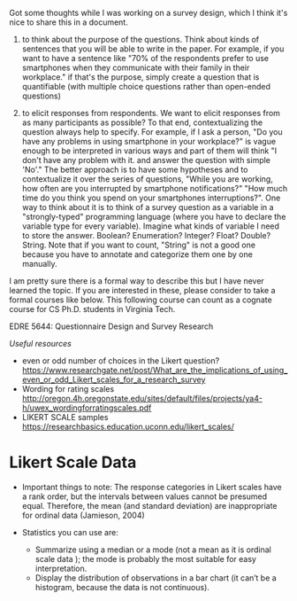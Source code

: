 Got some thoughts while I was working on a survey design, which I think it's nice to share this in a document. 

1) to think about the purpose of the questions. Think about kinds of sentences that you will be able to write in the paper. For example, if you want to have a sentence like "70% of the respondents prefer to use smartphones when they communicate with their family in their workplace." if that's the purpose, simply create a question that is quantifiable (with multiple choice questions rather than open-ended questions)

2) to elicit responses from respondents. We want to elicit responses from as many participants as possible? To that end, contextualizing the question always help to specify. For example, if I ask a person, "Do you have any problems in using smartphone in your workplace?" is vague enough to be interpreted in various ways and part of them will think "I don't have any problem with it. and answer the question with simple 'No'." The better approach is to have some hypotheses and to contextualize it over the series of questions, "While you are working, how often are you interrupted by smartphone notifications?" "How much time do you think you spend on your smartphones interruptions?". One way to think about it is to think of a survey question as a variable in a "strongly-typed" programming language (where you have to declare the variable type for every variable). Imagine what kinds of variable I need to store the answer. Boolean? Enumeration? Integer? Float? Double? String.  Note that if you want to count, "String" is not a good one because you have to annotate and categorize them one by one manually.

I am pretty sure there is a formal way to describe this but I have never learned the topic. If you are interested in these, please consider to take a formal courses like below.  This following course can count as a cognate course for CS Ph.D. students in Virginia Tech.

EDRE 5644: Questionnaire Design and Survey Research

*Useful resources*
- even or odd number of choices in the Likert question? https://www.researchgate.net/post/What_are_the_implications_of_using_even_or_odd_Likert_scales_for_a_research_survey
- Wording for rating scales
http://oregon.4h.oregonstate.edu/sites/default/files/projects/ya4-h/uwex_wordingforratingscales.pdf
- LIKERT SCALE samples https://researchbasics.education.uconn.edu/likert_scales/


# Likert Scale Data

- Important things to note: The response categories in Likert scales have a rank order, but the intervals between values cannot be presumed equal. Therefore, the mean (and standard deviation) are inappropriate for ordinal data (Jamieson, 2004)

- Statistics you can use are:
  - Summarize using a median or a mode (not a mean as it is ordinal scale data ); the mode is probably the most suitable for easy interpretation.
  - Display the distribution of observations in a bar chart (it can’t be a histogram, because the data is not continuous).
